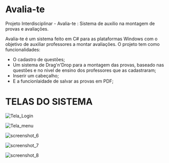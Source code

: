 # Avalia-te
Projeto Interdisciplinar - Avalia-te : Sistema de auxilio na montagem de provas e avaliações. 

 Avalia-te é um sistema feito em C# para as plataformas Windows com  o objetivo de auxiliar professores a montar avaliações. 
 O projeto tem como funcionalidades: 
 - O cadastro de questões; 
 - Um sistema de Drag'n'Drop para a montagem das provas, baseado nas questões e no nivel de ensino dos professores que as cadastraram;
 - Inserir um cabeçalho;
 - E a funcionlaidade de salvar as provas em PDF;
 
 # TELAS DO SISTEMA
 ![Tela_Login](https://user-images.githubusercontent.com/44241402/50498040-6d474b00-0a24-11e9-83da-fb4a26016c22.png)

 ![Tela_menu](https://user-images.githubusercontent.com/44241402/50498049-8223de80-0a24-11e9-8992-92337483822a.png)
 
 ![screenshot_6](https://user-images.githubusercontent.com/44241402/50498062-9bc52600-0a24-11e9-9222-9918b09e910b.png)
 
 ![screenshot_7](https://user-images.githubusercontent.com/44241402/50498078-abdd0580-0a24-11e9-8369-b14bd859e154.png)

 ![screenshot_8](https://user-images.githubusercontent.com/44241402/50498086-b9928b00-0a24-11e9-9f69-8ad2841666ec.png)

